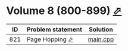 # Volume 8 (800-899) [⬀](https://onlinejudge.org/index.php?option=com_onlinejudge&Itemid=8&category=10)


| ID  | Problem statement                                                                                                             | Solution                 |
|-----|-------------------------------------------------------------------------------------------------------------------------------|--------------------------|
| 821 | Page Hopping [⬀](https://onlinejudge.org/index.php?option=com_onlinejudge&Itemid=8&category=10&page=show_problem&problem=762) | [main.cpp](821/main.cpp) |

